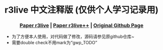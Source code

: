  [comment]: <> (# r3live)

 <h1 align="center"> r3live 中文注释版 (仅供个人学习记录用)
  </h1>


[comment]: <> (  <h2 align="center">PAPER</h2>)
  <h3 align="center">
  <a href="https://arxiv.org/pdf/2109.07982.pdf">Paper r3live</a> 
  | <a href="https://arxiv.org/pdf/2209.03666.pdf">Paper r3live++</a> 
  | <a href="https://github.com/hku-mars/r3live">Original Github Page</a>
  </h3>
  <div align="center"></div>

  * 为了方便本人使用，对代码做了修改，源码请参见原github仓库~
  * 需要double check不用mark为“gwp_TODO”